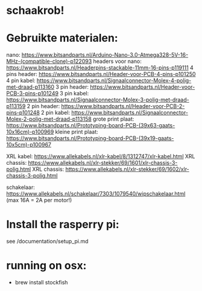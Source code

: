 # schaakrob!

# Gebruikte materialen:
nano: https://www.bitsandparts.nl/Arduino-Nano-3.0-Atmega328-5V-16-MHz-(compatible-clone)-p122093
headers voor nano: https://www.bitsandparts.nl/Headerpins-stackable-11mm-16-pins-p119111
4 pins header: https://www.bitsandparts.nl/Header-voor-PCB-4-pins-p101250
4 pin kabel: https://www.bitsandparts.nl/Signaalconnector-Molex-4-polig-met-draad-p113160
3 pin header: https://www.bitsandparts.nl/Header-voor-PCB-3-pins-p101249
3 pin kabel: https://www.bitsandparts.nl/Signaalconnector-Molex-3-polig-met-draad-p113159
2 pin header: https://www.bitsandparts.nl/Header-voor-PCB-2-pins-p101248
2 pin kabel: https://www.bitsandparts.nl/Signaalconnector-Molex-2-polig-met-draad-p113158
grote print plaat: https://www.bitsandparts.nl/Prototyping-board-PCB-(39x63-gaats-10x16cm)-p100969
kleine print plaat: https://www.bitsandparts.nl/Prototyping-board-PCB-(39x19-gaats-10x5cm)-p100967

XRL kabel: https://www.allekabels.nl/xlr-kabel/8/1312747/xlr-kabel.html
XRL chassis: https://www.allekabels.nl/xlr-stekker/69/1601/xlr-chassis-3-polig.html
XRL chassis: https://www.allekabels.nl/xlr-stekker/69/1602/xlr-chassis-3-polig.html

schakelaar: https://www.allekabels.nl/schakelaar/7303/1079540/wipschakelaar.html (max 16A = 2A per motor!)

# Install the rasperry pi:
see /documentation/setup_pi.md

# running on osx:
- brew install stockfish
